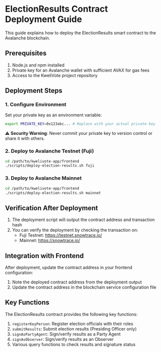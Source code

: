 # ElectionResults Contract Deployment Guide

This guide explains how to deploy the ElectionResults smart contract to the Avalanche blockchain.

## Prerequisites

1. Node.js and npm installed
2. Private key for an Avalanche wallet with sufficient AVAX for gas fees
3. Access to the KweliVote project repository

## Deployment Steps

### 1. Configure Environment

Set your private key as an environment variable:

```bash
export PRIVATE_KEY=0x123abc... # Replace with your actual private key
```

⚠️ **Security Warning**: Never commit your private key to version control or share it with others.

### 2. Deploy to Avalanche Testnet (Fuji)

```bash
cd /path/to/kwelivote-app/frontend
./scripts/deploy-election-results.sh fuji
```

### 3. Deploy to Avalanche Mainnet

```bash
cd /path/to/kwelivote-app/frontend
./scripts/deploy-election-results.sh mainnet
```

## Verification After Deployment

1. The deployment script will output the contract address and transaction hash
2. You can verify the deployment by checking the transaction on:
   - Fuji Testnet: https://testnet.snowtrace.io/
   - Mainnet: https://snowtrace.io/

## Integration with Frontend

After deployment, update the contract address in your frontend configuration:

1. Note the deployed contract address from the deployment output
2. Update the contract address in the blockchain service configuration file

## Key Functions

The ElectionResults contract provides the following key functions:

1. `registerKeyPerson`: Register election officials with their roles
2. `submitResults`: Submit election results (Presiding Officer only)
3. `signAsPartyAgent`: Sign/verify results as a Party Agent
4. `signAsObserver`: Sign/verify results as an Observer
5. Various query functions to check results and signature status
